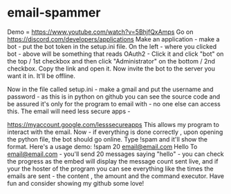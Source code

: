 # email-spammer
Demo = https://www.youtube.com/watch?v=5BhjfQxAmps
Go on https://discord.com/developers/applications
Make an application - make a bot - put the bot token in the setup.ini file.
On the left - where you clicked bot - above will be something that reads OAuth2 - Click it and click "bot" on the top / 1st checkbox and then click "Administrator" on the bottom / 2nd  checkbox. Copy the link and open it. Now invite the bot to the server you want it in. It'll be offline.


Now in the file called setup.ini - make a gmail and put the username and password - as this is in python on github you can see the source code and be assured it's only for the program to email with - no one else can access this. The email will need less secure apps - 

https://myaccount.google.com/lesssecureapps
This allows my program to interact with the email. Now - if everything is done correctly , upon opening the python file, the bot should go online. Type
!spam and it'll show the format. Here's a usage demo:
!spam 20 email@email.com Hello
To email@email.com - you'll send 20 messages saying "hello" - you can check the progress as the embed will display the message count sent live, and if your the hoster of the program you can see everything like the times the emails are sent - the content , the amount and the command executor. Have fun and consider showing my github some love!
